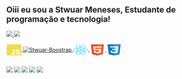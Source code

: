 ## Oiii eu sou a Stwuar Meneses, Estudante de programação e tecnologia!
<div align="left">
  <a href="https://github.com/Stwuar">
                                                                                                                                                               <img height="150em" src="https://github-readme-stats.vercel.app/api?username=Stwuar&show_icons=true&theme=tokyonight&include_all_commits=true&count_private=true"/>
 
 <img height="150em" src="https://github-readme-stats.vercel.app/api/top-langs/?username=Stwuar&layout=compact&langs_count=7&theme=tokyonight"/>

</div>


<div style="display: inline_block"><br>
  <img align="center" alt="Stwuar-Js" height="30" width="40" src="https://raw.githubusercontent.com/devicons/devicon/master/icons/javascript/javascript-plain.svg">
  <img align="center" alt="Stwuar-Boostrap" height="30" width="40" src="https://cdn.jsdelivr.net/gh/devicons/devicon/icons/bootstrap/bootstrap-original.svg" />
  <img align="center" alt="Stwuar-React" height="30" width="40" src="https://raw.githubusercontent.com/devicons/devicon/master/icons/react/react-original.svg">
  <img align="center" alt="Stwuar-HTML" height="30" width="40" src="https://raw.githubusercontent.com/devicons/devicon/master/icons/html5/html5-original.svg">
  <img align="center" alt="Stwuar-CSS" height="30" width="40" src="https://raw.githubusercontent.com/devicons/devicon/master/icons/css3/css3-original.svg">
  
 
</div>
  
  ##
 
<div> 
  
  <a href="https://www.instagram.com/stwuar/" target="_blank"><img src="https://img.shields.io/badge/-Instagram-%23E4405F?style=for-the-badge&logo=instagram&logoColor=white" target="_blank"></a>
  <a href="https://www.facebook.com/stwuar.menesesmiranda/" target="_blank"><img src="https://img.shields.io/badge/Facebook-1877F2?style=for-the-badge&logo=facebook&logoColor=white" target="_blank"></a>
  <a href="https://twitter.com/Stwuarr/" target="_blank"><img src="https://img.shields.io/badge/Twitter-1DA1F2?style=for-the-badge&logo=twitter&logoColor=white" target="_blank"></a>
  <a href = "mailto:stwuarcarreno@gmail.com"><img src="https://img.shields.io/badge/-Gmail-%23333?style=for-the-badge&logo=gmail&logoColor=white" target="_blank"></a>
  <a href="https://www.linkedin.com/in/stwuar-carre%C3%B1o-072225243/" target="_blank"><img src="https://img.shields.io/badge/-LinkedIn-%230077B5?style=for-the-badge&logo=linkedin&logoColor=white" target="_blank"></a> 


 
</div>
